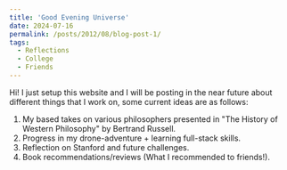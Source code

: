 ```yaml
---
title: 'Good Evening Universe'
date: 2024-07-16
permalink: /posts/2012/08/blog-post-1/
tags:
  - Reflections
  - College 
  - Friends
---
```


Hi! I just setup this website and I will be posting in the near future about different things that I work on, some current ideas are as follows:
1. My based takes on various philosophers presented in "The History of Western Philosophy" by Bertrand Russell.
2. Progress in my drone-adventure + learning full-stack skills. 
3. Reflection on Stanford and future challenges.
4. Book recommendations/reviews (What I recommended to friends!).